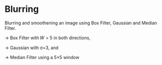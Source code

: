 # Blurring
Blurring and smoothening an image using Box Filter, Gaussian and Median Filter.

-> Box Filter with 𝑊 = 5 in both directions,

-> Gaussian with σ=3, and

-> Median Filter using a 5×5 window
